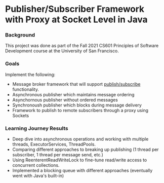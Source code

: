 Publisher/Subscriber Framework with Proxy at Socket Level in Java
=======================================

### Background
This project was done as part of the Fall 2021 CS601 Principles of Software Development course at the University of San Francisco.

### Goals
Implement the following:
- Message broker framework that will support [publish/subscribe](https://en.wikipedia.org/wiki/Publish%E2%80%93subscribe_pattern) functionality.
- Asynchronous publisher which maintains message ordering
- Asynchornous publisher without ordered messages
- Synchronoush publisher which blocks during message delivery
- Framework to publish to remote subscribers through a proxy using Sockets


### Learning Journey Results
- Deep dive into asynchronous operations and working with multiple threads, ExecutorServices, ThreadPools.
- Comparing different approaches to breaking up publishing (1 thread per subscriber, 1 thread per message send, etc.)
- Using ReenterentReadWriteLock to fine-tune read/write access to concurrent collections.
- Implemented a blocking queue with different approaches (eventually went with Java's built-in)